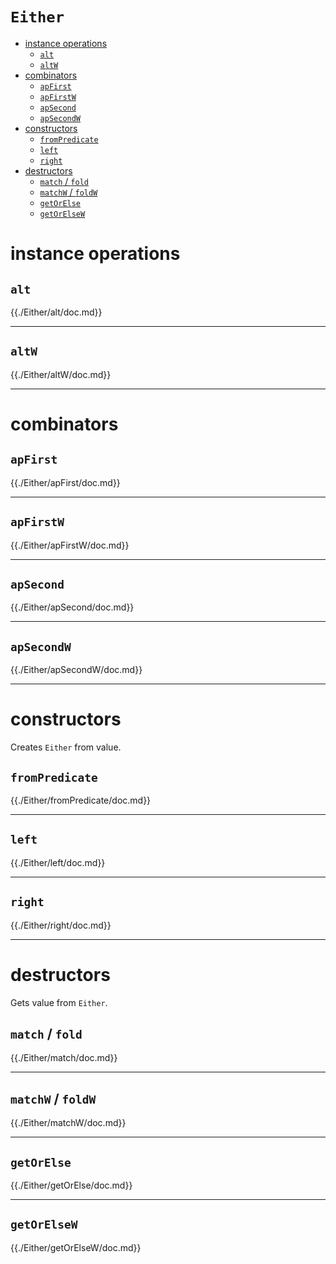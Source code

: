 <h1><code>Either</code></h1>

- [instance operations](#instance-operations)
  - [`alt`](#alt)
  - [`altW`](#altw)
- [combinators](#combinators)
  - [`apFirst`](#apfirst)
  - [`apFirstW`](#apfirstw)
  - [`apSecond`](#apsecond)
  - [`apSecondW`](#apsecondw)
- [constructors](#constructors)
  - [`fromPredicate`](#frompredicate)
  - [`left`](#left)
  - [`right`](#right)
- [destructors](#destructors)
  - [`match` / `fold`](#match--fold)
  - [`matchW` / `foldW`](#matchw--foldw)
  - [`getOrElse`](#getorelse)
  - [`getOrElseW`](#getorelsew)


# instance operations

## `alt`

{{./Either/alt/doc.md}}

---

## `altW`

{{./Either/altW/doc.md}}

---

# combinators

## `apFirst`

{{./Either/apFirst/doc.md}}

---

## `apFirstW`

{{./Either/apFirstW/doc.md}}

---

## `apSecond`

{{./Either/apSecond/doc.md}}

---

## `apSecondW`

{{./Either/apSecondW/doc.md}}

---

# constructors
Creates `Either` from value.


## `fromPredicate`

{{./Either/fromPredicate/doc.md}}

---

## `left`

{{./Either/left/doc.md}}

---

## `right`

{{./Either/right/doc.md}}

---

# destructors
Gets value from `Either`.


## `match` / `fold`

{{./Either/match/doc.md}}

---

## `matchW` / `foldW`

{{./Either/matchW/doc.md}}

---

## `getOrElse`

{{./Either/getOrElse/doc.md}}

---

## `getOrElseW`

{{./Either/getOrElseW/doc.md}}
